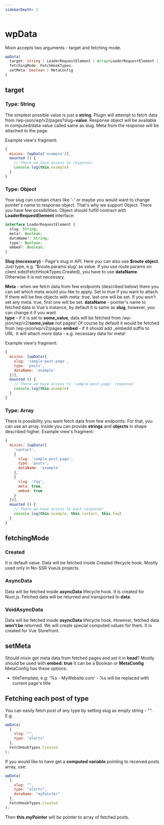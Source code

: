 ```yaml
---
sidebarDepth: 2
---
```


# wpData

Mixin accepts two arguments - target and fetching mode.

```ts
wpData(
  target: string | LoaderRequestElement | Array<LoaderRequestElement | string>,
  fetchingMode: FetchHookTypes,
  setMeta: boolean | MetaConfig
)
```

## target

### Type: String

The simplest possible value is just a **string**. Plugin will attempt to fetch data from /wp-json/wp/v2/pages?slug=**value**. Response object will be available in computed/data value called same as slug. Meta from the response will be attached to the page.

Example view's fragment:

```js
{
  mixins: [wpData('example')],
  mounted () {
    // There we have access to response!
    console.log(this.example)
  }
}
```

### Type: Object

Your slug can contain chars like '-' or maybe you would want to change pointer's name to response object. That's why we support Object. There you have few possibilities. Object should fulfill contract with **LoaderRequestElement** interface:

```ts
interface LoaderRequestElement {
  slug: String;
  meta?: Boolean;
  dataName?: String;
  type?: Boolean;
  embed?: Boolean;
}
```

**Slug (necessary)** - Page's slug in API. Here you can also use **\$route object**. Just type, e.g. '\$route.params.slug' as value. If you use route params on client side(FetchHookTypes.Created), you have to use **dataName**. Otherwise it is not necessary.

**Meta** - when we fetch data from few endpoints (described below) there you can set which meta would you like to apply. Set to true if you want to attach. If there will be few objects with meta: true, last one will be set. If you won't set any meta: true, first one will be set.
**dataName** - pointer's name to fetched data in Vue's instance, by default it is same as **slug**, however, you can change it if you want  
**type** - if it is set to **some_value**, data will be fetched from /wp-json/wp/v2/**some_value** not pages! Of course by default it would be fetched from /wp-json/wp/v2/pages
**embed** - if it should add \_embedd suffix to URL. It will attach more data - e.g. necessary data for meta!

Example view's fragment:

```js
{
  mixins: [wpData({
    slug: 'sample-post-page',
    type: 'posts',
    dataName: 'example'
  })],
  mounted () {
    // There we have access to 'sample-post-page' response!
    console.log(this.example)
  }
}
```

### Type: Array

There is possibility you want fetch data from few endpoints. For that, you can use an array. Inside you can provide **strings** and **objects** in shape described higher.
Example view's fragment:

```js
{
  mixins: [wpData([
    'contact',
    {
      slug: 'sample-post-page',
      type: 'posts',
      dataName: 'example'
    },
    {
      slug: 'faq',
      meta: true,
      embed: true
    }
  ])],
  mounted () {
    // There we have access to each response!
    console.log(this.example, this.contact, this.faq)
  }
}
```

## fetchingMode

### Created

It is default value. Data will be fetched inside Created lifecycle hook. Mostly used only in No-SSR VueJs projects.

### AsyncData

Data will be fetched inside **asyncData** lifecycle hook. It is created for Nuxt.js. Fetched data will be returned and transported to **data**.

### VoidAsyncData

Data will be fetched inside **asyncData** lifecycle hook. However, fetched data **won't be** returned. We will create special computed values for them. It is created for Vue Storefront.

## setMeta

Should mixin get meta data from fetched pages and set it in **head**?
Mostly should be used with **embed: true**
It can be a Boolean or **MetaConfig**
MetaConfig has these options:

- titleTemplate, e.g: '%s - MyWebsite.com' - %s will be replaced with current page's title

## Fetching each post of type

You can easily fetch post of any type by setting slug as empty string - "".
E.g.

```js
wpData(
  {
    slug: "",
    type: "alerts"
  },
  FetchHookTypes.Created
);
```

If you would like to have get a **computed variable** pointing to received posts array, use:

```js
wpData(
  {
    slug: "",
    type: "alerts",
    dataName: "myPointer"
  },
  FetchHookTypes.Created
);
```

Then **this.myPointer** will be pointer to array of fetched posts.
